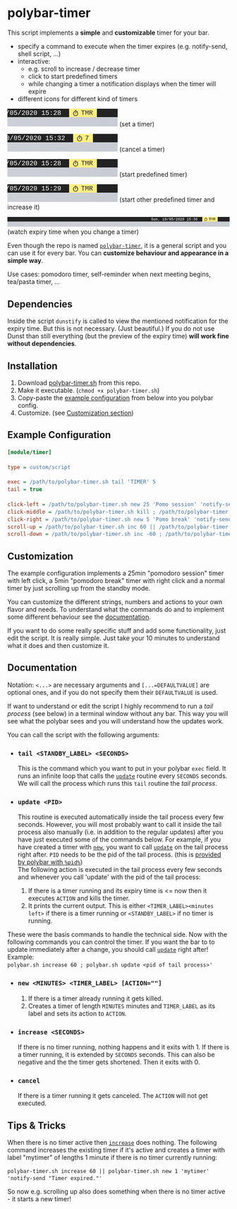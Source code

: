 # polybar-timer

This script implements a **simple** and **customizable** timer for your bar.

- specify a command to execute when the timer expires (e.g. notify-send, shell script, ...)
- interactive:
  * e.g. scroll to increase / decrease timer
  * click to start predefined timers
  * while changing a timer a notification displays when the timer will expire
- different icons for different kind of timers

![screenshot set timer](screenshots/setTimer.gif) (set a timer)

![screenshot cancel timer](screenshots/cancelTimer.gif) (cancel a timer)

![screenshot set predefined timer](screenshots/predefinedTimer.gif) (start predefined timer)

![screenshot set predefined timer 2 and increase it](screenshots/predefinedTimer2.gif) (start other predefined timer and increase it)

![screenshot see expiry time](screenshots/expiryTimePreview.gif) (watch expiry time when you change a timer)

Even though the repo is named [`polybar-timer`](#), it is a general script and you can use it for every bar.
You can **customize behaviour and appearance in a simple way**.

Use cases: pomodoro timer, self-reminder when next meeting begins, tea/pasta timer, ...

## Dependencies

Inside the script `dunstify` is called to view the mentioned notification for the expiry time.
But this is not necessary. (Just beautiful.) If you do not use Dunst than still everything (but the preview of the expiry time) **will work fine without dependencies**.

## Installation

1. Download [polybar-timer.sh](https://raw.githubusercontent.com/jbirnick/polybar-timer/master/polybar-timer.sh) from this repo.
2. Make it executable. (`chmod +x polybar-timer.sh`)
3. Copy-paste the [example configuration](#example-configuration) from below into you polybar config.
4. Customize. (see [Customization section](#customization))

## Example Configuration

```ini
[module/timer]

type = custom/script

exec = /path/to/polybar-timer.sh tail 'TIMER' 5
tail = true

click-left = /path/to/polybar-timer.sh new 25 'Pomo session' 'notify-send "Session finished"' ; /path/to/polybar-timer.sh update %pid%
click-middle = /path/to/polybar-timer.sh kill ; /path/to/polybar-timer.sh update %pid%
click-right = /path/to/polybar-timer.sh new 5 'Pomo break' 'notify-send "Break finished"' ; /path/to/polybar-timer.sh update %pid%
scroll-up = /path/to/polybar-timer.sh inc 60 || /path/to/polybar-timer.sh new 1 'TIMER:' 'notify-send -u critical "Timer expired."' ; /path/to/polybar-timer.sh update %pid%
scroll-down = /path/to/polybar-timer.sh inc -60 ; /path/to/polybar-timer.sh update %pid%
```

## Customization

The example configuration implements a 25min "pomodoro session" timer with left click, a 5min
"pomodoro break" timer with right click and a normal timer by just scrolling up
from the standby mode.

You can customize the different strings, numbers and actions to your own flavor and needs. To understand what the commands do and to implement some different behaviour see the [documentation](#documentation).

If you want to do some really specific stuff and add some functionality, just edit the script. It is really simple. Just take your 10 minutes to understand what it does and then customize it.

## Documentation

Notation: `<...>` are necessary arguments and `[...=DEFAULTVALUE]` are optional ones,
and if you do not specify them their `DEFAULTVALUE` is used.

If want to understand or edit the script I highly recommend to run a *tail process* (see below)
in a terminal window without any bar. This way you will see what the polybar sees
and you will understand how the updates work.

You can call the script with the following arguments:

- ### `tail <STANDBY_LABEL> <SECONDS>`
  This is the command which you want to put in your polybar `exec` field.
  It runs an infinite loop that calls the [`update`](#update-pid) routine every `SECONDS` seconds.
  We will call the process which runs this `tail` routine the *tail process*.

- ### `update <PID>`
  This routine is executed automatically inside the tail process every few seconds.
  However, you will most probably want to call it inside the tail process
  also manually (i.e. in addition to the regular updates) after you have
  just executed some of the commands below. For example, if you have
  created a timer with [`new`](#new-minutes-timer_label-action), you want to call [`update`](#update-pid) on the tail process right after. `PID` needs to be the pid of the tail process.
  (this is [provided by polybar with `%pid%`](https://github.com/polybar/polybar/wiki/Module:-script#examples))<br>
  The following action is executed in the tail process
  every few seconds and whenever you call 'update' with the pid of the tail process:
  1. If there is a timer running and its expiry time is <= now then it executes `ACTION` and kills the timer.
  2. It prints the current output. This is either `<TIMER_LABEL><minutes left>` if there is a timer running or `<STANDBY_LABEL>` if no timer is running.

These were the basis commands to handle the technical side. Now with the
following commands you can control the timer. If you want the bar to
to update immediately after a change, you should call [`update`](#update-pid) right after!
Example:<br>
`polybar.sh increase 60 ; polybar.sh update <pid of tail process>'`

- ### `new <MINUTES> <TIMER_LABEL> [ACTION=""]`
  1. If there is a timer already running it gets killed.
  2. Creates a timer of length `MINUTES` minutes and `TIMER_LABEL` as its
  label and sets its action to `ACTION`.

- ### `increase <SECONDS>`
  If there is no timer running, nothing happens and it exits with 1.
  If there is a timer running, it is extended by `SECONDS` seconds. This
  can also be negative and the the timer gets shortened. Then it exits
  with 0.

- ### `cancel`
  If there is a timer running it gets canceled. The `ACTION` will not get
  executed.

## Tips & Tricks

When there is no timer active then [`increase`](#increase-seconds) does nothing. The following command
increases the existing timer if it's active and creates a timer with label
"mytimer" of lengths 1 minute if there is no timer currently running:
```
polybar-timer.sh increase 60 || polybar-timer.sh new 1 'mytimer' 'notify-send "Timer expired."'
```
So now e.g. scrolling up also does something when there is no timer active - it starts a new timer!

